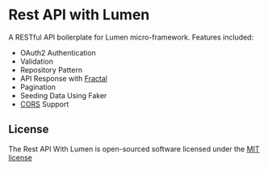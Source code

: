 # Rest API with Lumen

A RESTful API boilerplate for Lumen micro-framework. Features included:

- OAuth2 Authentication
- Validation
- Repository Pattern
- API Response with [Fractal](http://fractal.thephpleague.com/)
- Pagination
- Seeding Data Using Faker
- [CORS](https://github.com/barryvdh/laravel-cors) Support

## License

The Rest API With Lumen is open-sourced software licensed under the [MIT license](http://opensource.org/licenses/MIT)
